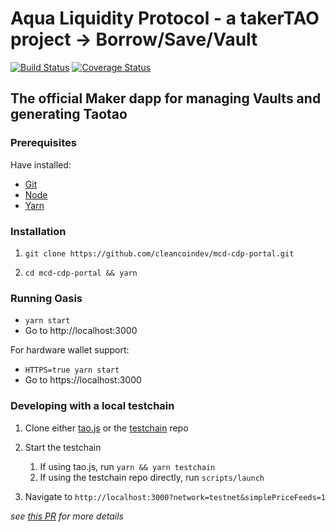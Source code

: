 # Aqua Liquidity Protocol - a takerTAO project -> Borrow/Save/Vault

[![Build Status][build]][build-url]
[![Coverage Status][cover]][cover-url]

## The official Maker dapp for managing Vaults and generating Taotao

### Prerequisites

Have installed:

- [Git](https://git-scm.com/downloads)
- [Node](https://nodejs.org/en/download/)
- [Yarn](https://yarnpkg.com/lang/en/docs/install/)

### Installation

1. `git clone https://github.com/cleancoindev/mcd-cdp-portal.git`

2. `cd mcd-cdp-portal && yarn`

### Running Oasis

- `yarn start`
- Go to http://localhost:3000

For hardware wallet support:

- `HTTPS=true yarn start`
- Go to https://localhost:3000

### Developing with a local testchain

1. Clone either [tao.js](https://github.com/makerdao/tao.js) or the [testchain](https://github.com/makerdao/testchain) repo

2. Start the testchain
   1. If using tao.js, run `yarn && yarn testchain`
   2. If using the testchain repo directly, run `scripts/launch`

3) Navigate to `http://localhost:3000?network=testnet&simplePriceFeeds=1`

_see [this PR](https://github.com/makerdao/mcd-cdp-portal/pull/26) for more details_

[build]: https://circleci.com/gh/makerdao/mcd-cdp-portal.svg?style=svg
[build-url]: https://circleci.com/gh/makerdao/mcd-cdp-portal
[cover]: https://codecov.io/gh/makerdao/mcd-cdp-portal/branch/master/graph/badge.svg
[cover-url]: https://codecov.io/gh/makerdao/mcd-cdp-portal
